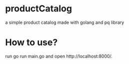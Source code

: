 # productCatalog


a simple product catalog made with golang and pq library

# How to use?

run go run main.go and open http://localhost:8000/.